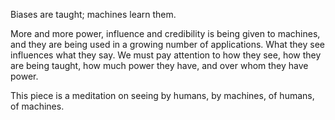 Biases are taught; machines learn them.

More and more power, influence and credibility is being given to machines, and they are being used in a growing number of applications. What they see influences what they say. We must pay attention to how they see, how they are being taught, how much power they have, and over whom they have power.

This piece is a meditation on seeing by humans, by machines, of humans, of machines.
